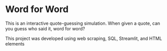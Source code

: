 # Word for Word

This is an interactive quote-guessing simulation. When given a quote, can you guess who said it, word for word?

This project was developed using web scraping, SQL, Streamlit, and HTML elements